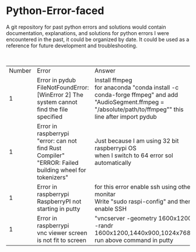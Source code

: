 # Python-Error-faced
A git repository for past python errors and solutions would contain documentation, explanations, and solutions for python errors I were encountered in the past, it could be organized by date. It could be used as a reference for future development and troubleshooting.

<br>

<table id="customers">
  <tr>
    <td>Number</td>
    <td>Error</td>
    <td>Answer</td>
  </tr>
  
  <tr>
    <td>1</td>
    <td>Error in pydub
    <br>
    FileNotFoundError: [WinError 2] The system cannot find the file specified
    </td>
    <td>Install ffmpeg<br>
    for anaconda "conda install -c conda-forge ffmpeg"
    and add "AudioSegment.ffmpeg = "/absolute/path/to/ffmpeg"" this line after import pydub
    </td>
  </tr>
  
  <tr>
    <td>1</td>
    <td>Error in raspberrypi
    <br>
    "error: can not find Rust Compiler"<br>
    "ERROR: Failed building wheel for tokenizers"
    </td>
    <td>Just because I am using 32 bit raspberrypi OS<br>
    when I switch to 64 error sol automatically
    </td>
  </tr>
  
  <tr>
    <td>1</td>
    <td>Error in raspberrypi
    <br>
    RaspberryPI not starting in putty 
    </td>
    <td>
    for this error enable ssh using other monitar<br> 
    Write "sudo raspi-config" and then enable SSH
    </td>
  </tr>
  
  <tr>
    <td>1</td>
    <td>Error in raspberrypi
    <br>
    vnc viewer screen is not fit to screen 
    </td>
    <td>"vncserver -geometry 1600x1200 -randr 1600x1200,1440x900,1024x768"
    <br> run above command in putty
    </td>
  </tr>
  
</table>
